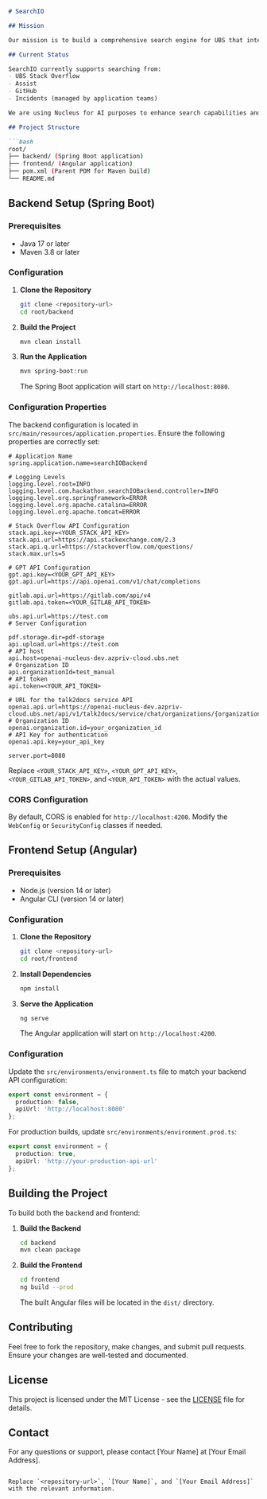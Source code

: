 ```markdown
# SearchIO

## Mission

Our mission is to build a comprehensive search engine for UBS that integrates information from every source within the organization. By harnessing AI technology, we aim to streamline the search process, saving you valuable time and effort while providing precise and insightful results. Our goal is to create a powerful tool that simplifies access to critical information across UBS.

## Current Status

SearchIO currently supports searching from:
- UBS Stack Overflow
- Assist
- GitHub
- Incidents (managed by application teams)

We are using Nucleus for AI purposes to enhance search capabilities and provide more accurate results.

## Project Structure

```bash
root/
├── backend/ (Spring Boot application)
├── frontend/ (Angular application)
├── pom.xml (Parent POM for Maven build)
└── README.md
```

## Backend Setup (Spring Boot)

### Prerequisites

- Java 17 or later
- Maven 3.8 or later

### Configuration

1. **Clone the Repository**

    ```bash
    git clone <repository-url>
    cd root/backend
    ```

2. **Build the Project**

    ```bash
    mvn clean install
    ```

3. **Run the Application**

    ```bash
    mvn spring-boot:run
    ```

    The Spring Boot application will start on `http://localhost:8080`.

### Configuration Properties

The backend configuration is located in `src/main/resources/application.properties`. Ensure the following properties are correctly set:

```properties
# Application Name
spring.application.name=searchIOBackend

# Logging Levels
logging.level.root=INFO
logging.level.com.hackathon.searchIOBackend.controller=INFO
logging.level.org.springframework=ERROR
logging.level.org.apache.catalina=ERROR
logging.level.org.apache.tomcat=ERROR

# Stack Overflow API Configuration
stack.api.key=<YOUR_STACK_API_KEY>
stack.api.url=https://api.stackexchange.com/2.3
stack.api.q.url=https://stackoverflow.com/questions/
stack.max.urls=5

# GPT API Configuration
gpt.api.key=<YOUR_GPT_API_KEY>
gpt.api.url=https://api.openai.com/v1/chat/completions

gitlab.api.url=https://gitlab.com/api/v4
gitlab.api.token=<YOUR_GITLAB_API_TOKEN>

ubs.api.url=https://test.com
# Server Configuration

pdf.storage.dir=pdf-storage
api.upload.url=https://test.com
# API host
api.host=openai-nucleus-dev.azpriv-cloud.ubs.net
# Organization ID
api.organizationId=test_manual
# API token
api.token=<YOUR_API_TOKEN>

# URL for the talk2docs service API
openai.api.url=https://openai-nucleus-dev.azpriv-cloud.ubs.net/api/v1/talk2docs/service/chat/organizations/{organizationId}/documents
# Organization ID
openai.organization.id=your_organization_id
# API Key for authentication
openai.api.key=your_api_key

server.port=8080
```

Replace `<YOUR_STACK_API_KEY>`, `<YOUR_GPT_API_KEY>`, `<YOUR_GITLAB_API_TOKEN>`, and `<YOUR_API_TOKEN>` with the actual values.

### CORS Configuration

By default, CORS is enabled for `http://localhost:4200`. Modify the `WebConfig` or `SecurityConfig` classes if needed.

## Frontend Setup (Angular)

### Prerequisites

- Node.js (version 14 or later)
- Angular CLI (version 14 or later)

### Configuration

1. **Clone the Repository**

    ```bash
    git clone <repository-url>
    cd root/frontend
    ```

2. **Install Dependencies**

    ```bash
    npm install
    ```

3. **Serve the Application**

    ```bash
    ng serve
    ```

    The Angular application will start on `http://localhost:4200`.

### Configuration

Update the `src/environments/environment.ts` file to match your backend API configuration:

```typescript
export const environment = {
  production: false,
  apiUrl: 'http://localhost:8080'
};
```

For production builds, update `src/environments/environment.prod.ts`:

```typescript
export const environment = {
  production: true,
  apiUrl: 'http://your-production-api-url'
};
```

## Building the Project

To build both the backend and frontend:

1. **Build the Backend**

    ```bash
    cd backend
    mvn clean package
    ```

2. **Build the Frontend**

    ```bash
    cd frontend
    ng build --prod
    ```

    The built Angular files will be located in the `dist/` directory.

## Contributing

Feel free to fork the repository, make changes, and submit pull requests. Ensure your changes are well-tested and documented.

## License

This project is licensed under the MIT License - see the [LICENSE](LICENSE) file for details.

## Contact

For any questions or support, please contact [Your Name] at [Your Email Address].
```

Replace `<repository-url>`, `[Your Name]`, and `[Your Email Address]` with the relevant information.
